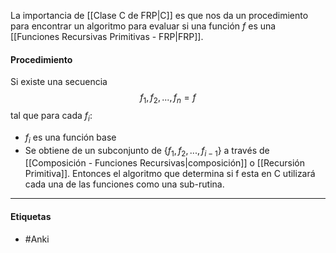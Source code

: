 La importancia de [[Clase C de FRP|C]] es que nos da un procedimiento para encontrar un algoritmo para evaluar si una función $f$ es una [[Funciones Recursivas Primitivas - FRP|FRP]].

#### Procedimiento

Si existe una secuencia $$f_1,f_2,...,f_n=f$$tal que para cada $f_i$:
- $f_i$ es una función base
- Se obtiene de un subconjunto de  $\{f_1,f_2,...,f_{i-1}\}$ a través de [[Composición - Funciones Recursivas|composición]] o [[Recursión Primitiva]]. 
Entonces el algoritmo que determina si f esta en C utilizará cada una de las funciones como una sub-rutina.
***
#### Etiquetas
- #Anki 